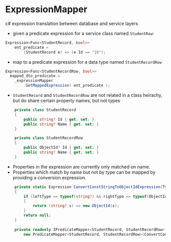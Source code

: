 # ExpressionMapper
c# expression translation between database and service layers

* given a predicate expression for a service class named ```StudentRow```:
``` c#
Expression<Func<StudentRecord, bool>>    
    ent_predicate = 
        (StudentRecord e) => (e.Id == "10");
```
* map to a predicate expression for a data type named ```StudentRecordRow```
``` c#
Expression<Func<StudentRecordRow, bool>> 
  mapped_dto_predicate = 
    _expressionMapper
        .GetMappedExpression( ent_predicate );
```
* ```StudentRecord``` and ```StudentRecordRow``` are not related in a class heirachy, but do share certain property names, but not types
``` c#
    private class StudentRecord
    {
        public string? Id { get; set; }
        public string? Name { get; set; }
    }

    private class StudentRecordRow
    {
        public ObjectId? Id { get; set; }
        public string? Name { get; set; }
    }
```
* Properties in the expression are currently only matched on name. 
* Properties which match by name but not by type can be mapped by providing a conversion expression.
``` c#
    private static Expression ConvertConstStringToObjectIdExpression(Type leftType, Type rightType, ConstantExpression constantExpression)
    {
        if (leftType == typeof(string?) && rightType == typeof(ObjectId?))
        {
            return (string? s) => new ObjectId(s);
        }
        return null;
    }
    
    private readonly IPredicateMapper<StudentRecord, StudentRecordRow> _expressionMapper =
        new PredicateMapper<StudentRecord, StudentRecordRow>(ConvertConstStringToObjectIdExpression);
```
